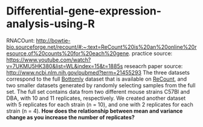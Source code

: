 # Differential-gene-expression-analysis-using-R

RNACOunt: 
http://bowtie-bio.sourceforge.net/recount/#:~:text=ReCount%20is%20an%20online%20resource,of%20counts%20for%20each%20gene.
practice source: 
https://www.youtube.com/watch?v=7UKMU5HK380&list=WL&index=15&t=1885s
reseacrh paper source: http://www.ncbi.nlm.nih.gov/pubmed?term=21455293
The three datasets correspond to the full [Bottomly](http://www.ncbi.nlm.nih.gov/pubmed?term=21455293) dataset that is available on [ReCount](http://bowtie-bio.sourceforge.net/recount/), and two smaller datasets generated by randomly selecting samples from the full set. The full set contains data from two different mouse strains C57Bl and DBA, with 10 and 11 replicates, respectively. We created another dataset with 5 replicates for each strain (n = 10), and one with 2 replicates for each strain (n = 4). **How does the relationship between mean and variance change as you increase the number of replicates?**

```{r mean-variance, fig.align='center'}


